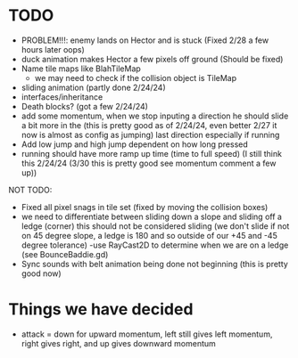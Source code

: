 # TODO

- PROBLEM!!!: enemy lands on Hector and is stuck (Fixed 2/28 a few hours later oops)
- duck animation makes Hector a few pixels off ground (Should be fixed)
- Name tile maps like BlahTileMap
  - we may need to check if the collision object is TileMap
- sliding animation (partly done 2/24/24)
- interfaces/inheritance
- Death blocks? (got a few 2/24/24)
- add some momentum, when we stop inputing a direction he should slide a bit more in the (this is pretty good as of 2/24/24, even better 2/27 it now is almost as config as jumping)
  last direction especially if running
- Add low jump and high jump dependent on how long pressed
- running should have more ramp up time (time to full speed) (I still think this 2/24/24 (3/30 this is pretty good see momentum comment a few up))

NOT TODO:
- Fixed all pixel snags in tile set (fixed by moving the collision boxes)
- we need to differentiate between sliding down a slope and sliding off a ledge (corner) this should not be considered sliding (we don't slide if not on 45 degree slope, a ledge is 180 and so outside of our +45 and -45 degree tolerance)
   -use RayCast2D to determine when we are on a ledge (see BounceBaddie.gd)
- Sync sounds with belt animation being done not beginning (this is pretty good now)

# Things we have decided
 - attack = down for upward momentum, left still gives left momentum, right gives right, and up gives downward momentum
